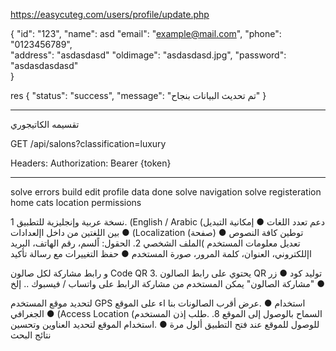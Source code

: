 https://easycuteg.com/users/profile/update.php

{
"id": "123",
"name": asd
"email": "example@mail.com", 
"phone": "0123456789",    
"address":  "asdasdasd"
"oldimage": "asdasdasd.jpg", 
"password": "asdasdasdasd"   
}

res
{
"status": "success",
"message": "تم تحديث البيانات بنجاح"
}

-------------------------------------------------------
تقسيمه الكاتيجوري

GET /api/salons?classification=luxury

Headers:
Authorization: Bearer {token}



------------------------------


















solve errors build
edit profile data done
solve navigation
solve registeration
home cats
location permissions


نسخة عربية وإنجليزية للتطبيق 1.
(English / Arabic (دعم تعدد اللغات ●
إمكانية التبديل بين اللغتين من داخل اإلعدادات ●
(Localization (توطين كافة النصوص ●
(صفحة تعديل معلومات المستخدم )الملف الشخصي 2.
الحقول: اًلسم، رقم الهاتف، البريد اإللكتروني، العنوان، كلمة المرور، صورة المستخدم ●
حفظ التغييرات مع رسالة تأكيد

و رابط مشاركة لكل صالون Code QR 3.
يحتوي على رابط الصالون QR توليد كود ●
زر "مشاركة الصالون" يمكن المستخدم من مشاركة الرابط على واتساب / فيسبوك .. إلخ ●




لتحديد موقع المستخدم GPS استخدام ●
.عرض أقرب الصالونات بنا اء على الموقع الجغرافي ●
(Access Location (السماح بالوصول إلى الموقع 8.
.طلب إذن المستخدم للوصول للموقع عند فتح التطبيق ألول مرة ●
.استخدام الموقع لتحديد العناوين وتحسين نتائج البحث 